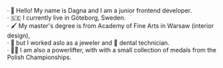 · 👋 Hello! My name is Dagna and I am a junior frontend developer. <br/>
· 🇸🇪 I currently live in Göteborg, Sweden. <br/>
· 🖌️ My master's degree is from Academy of Fine Arts in Warsaw (interior design), <br/>
· 💍 but I worked aslo as a jeweler and 🦷 dental technician. <br/>
· 🏋️‍♀️ I am also a powerlifter, with with a small collection of medals from the Polish Championships.
